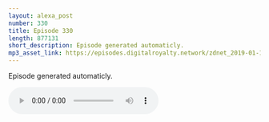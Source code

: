 ```yaml
---
layout: alexa_post
number: 330
title: Episode 330
length: 877131
short_description: Episode generated automaticly.
mp3_asset_link: https://episodes.digitalroyalty.network/zdnet_2019-01-10_01-00-08.mp3
---
```


Episode generated automaticly.

<audio controls>
    <source src="{{ page.mp3_asset_link }}" type="audio/mpeg">
</audio>